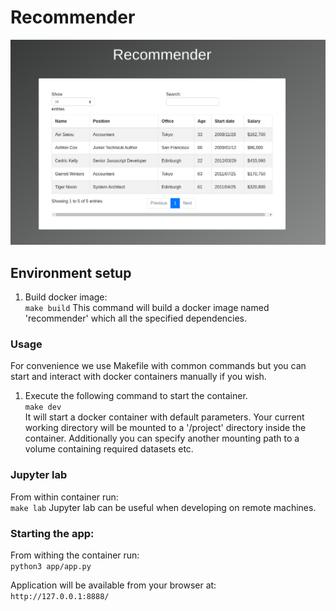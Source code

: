 # Recommender
![image info](./homepage.png)

## Environment setup
1. Build docker image:  
`make build`
This command will build a docker image named 'recommender' which all the specified dependencies.

### Usage
For convenience we use Makefile with common commands but you can start and interact with docker containers manually if you wish.  

1. Execute the following command to start the container.  
`make dev`  
It will start a docker container with default parameters. Your current working directory will be mounted to a '/project' directory inside the container. Additionally you can specify another mounting path to a volume containing required datasets etc.

### Jupyter lab
From within container run:  
`make lab`
Jupyter lab can be useful when developing on remote machines.

### Starting the app:
From withing the container run:  
`python3 app/app.py`

Application will be available from your browser at:  
`http://127.0.0.1:8888/`
